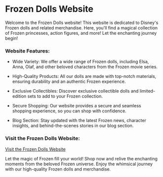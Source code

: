 # Frozen Dolls Website

Welcome to the Frozen Dolls website! This website is dedicated to Disney's Frozen dolls and related merchandise. Here, you'll find a magical collection of Frozen princesses, action figures, and more! Let the enchanting journey begin!

### Website Features:

- Wide Variety: We offer a wide range of Frozen dolls, including Elsa, Anna, Olaf, and other beloved characters from the Frozen movie series.

- High-Quality Products: All our dolls are made with top-notch materials, ensuring durability and an authentic Frozen experience.

- Exclusive Collectibles: Discover exclusive collectible dolls and limited-edition sets to add to your Frozen collection.

- Secure Shopping: Our website provides a secure and seamless shopping experience, so you can shop with confidence.

- Blog Section: Stay updated with the latest Frozen news, character insights, and behind-the-scenes stories in our blog section.

### Visit the Frozen Dolls Website:

[Visit the Frozen Dolls Website](https://www.frozendolls.com)

Let the magic of Frozen fill your world! Shop now and relive the enchanting moments from the beloved Frozen universe. Enjoy the whimsical journey with our high-quality Frozen dolls and merchandise.